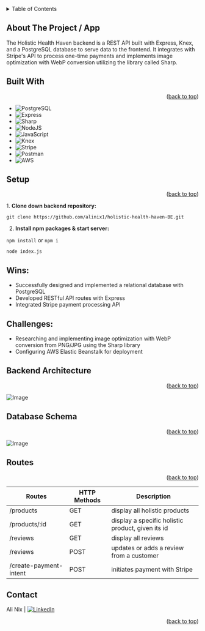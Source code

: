 <a name="readme-top"></a>

<!-- PROJECT LOGO -->

  <!-- HEADER -->

<!-- TABLE OF CONTENTS -->
<details>
  <summary>Table of Contents</summary>
  <ol>
    <li>
      <a href="#about-the-project">About The Project</a>
      <ul>
        <li><a href="#built-with">Built With</a></li>
      </ul>
    </li>
    <li><a href="#setup">Installation</a></li>
    <li><a href="#successes">Wins and Challenges</a></li>
    <li><a href="#backend">Backend Architecture</a></li>
    <li><a href="#database">Database Schema</a></li>
    <li><a href="#routes">Routes</a></li>
    <li><a href="#contact">Contact</a></li>
  </ol>
</details>
</div>

<!-- ABOUT THE PROJECT -->

## About The Project / App

The Holistic Health Haven backend is a REST API built with Express, Knex, and a PostgreSQL database to serve data to the frontend. It integrates with Stripe's API to process one-time payments and implements image optimization with WebP conversion utilizing the library called Sharp.

## Built With

<p align="right">(<a href="#readme-top">back to top</a>)</p>

- ![PostgreSQL][PostgreSQL-shield]
- ![Express][Express-shield]
- ![Sharp][Sharp-shield]
- ![NodeJS][NodeJS-shield]
- ![JavaScript][JavaScript-shield]
- ![Knex][Knex-shield]
- ![Stripe][Stripe-shield]
- ![Postman][Postman-shield]
- ![AWS][AWS-shield]

<!-- SETUP -->

## Setup

<p align="right">(<a href="#readme-top">back to top</a>)</p>
1. <strong>Clone down backend repository:</strong>

```
git clone https://github.com/alinix1/holistic-health-haven-BE.git
```

2. <strong>Install npm packages & start server:</strong>

`npm install` or `npm i`

`node index.js`

<!-- SUCCESSES -->

## Wins:

- Successfully designed and implemented a relational database with PostgreSQL
- Developed RESTful API routes with Express
- Integrated Stripe payment processing API

## Challenges:

- Researching and implementing image optimization with WebP conversion from PNG/JPG using the Sharp library
- Configuring AWS Elastic Beanstalk for deployment

<!-- BACKEND -->

## Backend Architecture

<p align="right">(<a href="#readme-top">back to top</a>)</p>

![Image](https://github.com/user-attachments/assets/0f65376a-1390-46a7-8c9d-1de5c120c5ca)

<!-- DATABASE -->

## Database Schema

<p align="right">(<a href="#readme-top">back to top</a>)</p>

![Image](https://github.com/user-attachments/assets/b929fdc3-cfe8-49b0-84a3-7fd366fec89e)

<!-- ROUTES -->

## Routes

<p align="right">(<a href="#readme-top">back to top</a>)</p>

| Routes                 | HTTP Methods | Description                                       |
| ---------------------- | ------------ | ------------------------------------------------- |
| /products              | GET          | display all holistic products                     |
| /products/:id          | GET          | display a specific holistic product, given its id |
| /reviews               | GET          | display all reviews                               |
| /reviews               | POST         | updates or adds a review from a customer          |
| /create-payment-intent | POST         | initiates payment with Stripe                     |

<!-- CONTACT -->

## Contact

Ali Nix | [![LinkedIn][linkedin-shield]][linkedin-url1]

<p align="right">(<a href="#readme-top">back to top</a>)</p>

<!-- MARKDOWN LINKS & IMAGES -->

[linkedin-shield]: https://img.shields.io/badge/-LinkedIn-black.svg?style=for-the-badge&logo=linkedin&colorB=555
[linkedin-url1]: https://www.linkedin.com/in/ali-nix-38b9b9126/
[PostgreSQL-shield]: https://img.shields.io/badge/PostgreSQL-4169E1.svg?style=for-the-badge&logo=PostgreSQL&logoColor=white
[Express-shield]: https://img.shields.io/badge/Express-000000.svg?style=for-the-badge&logo=Express&logoColor=white
[Sharp-shield]: https://img.shields.io/badge/sharp-99CC00.svg?style=for-the-badge&logo=sharp&logoColor=white
[NodeJS-shield]: https://img.shields.io/badge/Node.js-5FA04E.svg?style=for-the-badge&logo=nodedotjs&logoColor=white
[JavaScript-shield]: https://img.shields.io/badge/JavaScript-F7DF1E.svg?style=for-the-badge&logo=JavaScript&logoColor=black
[Knex-shield]: https://img.shields.io/badge/Knex.js-D26B38.svg?style=for-the-badge&logo=knexdotjs&logoColor=white
[Stripe-shield]: https://img.shields.io/badge/Stripe-635BFF.svg?style=for-the-badge&logo=Stripe&logoColor=white
[Postman-shield]: https://img.shields.io/badge/Postman-FF6C37?style=for-the-badge&logo=Postman&logoColor=white
[AWS-shield]: https://img.shields.io/badge/Amazon_AWS-FF9900?style=for-the-badge&logo=amazonaws&logoColor=white
